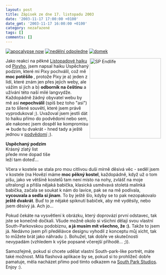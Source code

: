 ```yaml
---
layout: post
title: Zápisek ze dne 17. listopadu 2003
date: '2003-11-17 17:00:00 +0100'
date_gmt: '2003-11-17 16:00:00 +0100'
category: nezařazené
tags: []
comments: []
---
```

<div >  <a href="%base_url%/assets/old-images/vezak2.jpg"><img alt="apocalypse now" src="%base_url%/assets/old-images/vezak2.jpg"></a>  <a href="%base_url%/assets/old-images/les.jpg"><img alt="nedělní odpoledne" src="%base_url%/assets/old-images/les.jpg"></a>  <a href="%base_url%/assets/old-images/domek.jpg"><img alt="domek" src="%base_url%/assets/old-images/domek.jpg"></a>  </div>
<p><img src="%base_url%/assets/old-images/end.png" width="231" height="260" alt="SP Endlife" align="right">Jako  reakci na pěkné <a href="http://www.pixy.cz/blog/2003_11_archiv.html#1068496338">Listopadové haiku</a>  od <a href="http://www.pixy.cz">Pixyho</a>, jsem napsal haiku Uspěchaný podzim, které mi Pixy pochválil,  což mě <strong>moc potěšilo </strong>, protože Pixy je a) jeden z lidí, které znám jen přes jejich weby, ale vážím si jich  a b) <strong>odborník na češtinu</strong> a užívání této naší milé langvydže.  Každopádně žádný obyvatel webu by mě asi <strong>nepochválil</strong> (spíš bez toho "asi") za to  šílené souvětí, které jsem právě vyprodukoval ;).  Uvažoval jsem jestli dát to haiku přímo do podvědomí nebo sem, ale nakonec jsem dospěl ke kompromisu =>  bude tu dvakrát - hned tady a ještě jednou v <a href="art.php?a=podzim_haiku.htm">podvědomí</a> ;).</p>
<p class="odsazeny"><strong>Uspěchaný podzim</strong><br>  Krásný zlatý list<br>  přede mne dopad tiše<br>  leží tam doteď...</p>
<p>Včera v kostele se stala pro mou citlivou duši mírně děsivá věc - seděl jsem v kostele (na Hovězí máme <strong>moc  pěkný kostel</strong>, každopádně, když už o tom píšu, jako ve většině kostelů tam není místo na nohy, zvlášť na moje  ultralong) a přišla nějaká babička, klasická usměvavá stoletá malinká babička, začala se soukat k nám do lavice,  pak se na mě podívala, <strong>vycouvala a sedla si jinam</strong>. To by ještě šlo, kdyby se to pak nezopakovalo <strong>ještě  dvakrát</strong>. Buď to je nějaké spiknutí babiček, aby mě vyděsily, nebo jsem děsivý já. Ach jo...</p>
<p>Pokud čekáte na vysvětlení k obrázku, který doprovází první odstavec, tak jste se konečně dočkali.  Všude možně okolo si všichni dělají svou vlastní South-Parkovskou podobiznu, <strong>a já musím mít všechno, že :).</strong>  Takže to jsem já. Nedávno jsem při předělávce designu vyhodil z konceptu můj xicht,  tak to můžete brát jako náhradu :). Bohužel, tak dobře ve skutečnosti nevypadám (vzhledem k výše  popsané včerejší příhodě... ;)).</p>
<p>Samozřejmě, pokud si chcete udělat vlastní South-park-like portrét, máte také možnost. Milá flashová aplikace  by se, pokud si to prohlížeč dobře pamatuje, měla nacházet přímo pod tímto odkazem na  <a href="http://images.southparkstudios.com/games/create/index.html">South Park Studios</a>. Enjoy :).</p>
